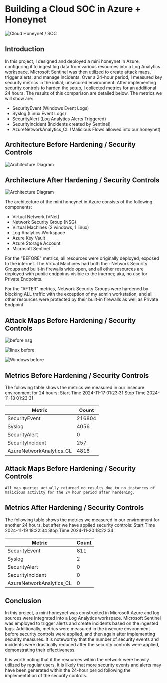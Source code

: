 # Building a Cloud SOC in Azure + Honeynet
![Cloud Honeynet / SOC](https://i.imgur.com/ZWxe03e.jpg)

## Introduction

In this project, I designed and deployed a mini honeynet in Azure, configuring it to ingest log data from various resources into a Log Analytics workspace. Microsoft Sentinel was then utilized to create attack maps, trigger alerts, and manage incidents. Over a 24-hour period, I measured key security metrics in the initial, unsecured environment. After implementing security controls to harden the setup, I collected metrics for an additional 24 hours. The results of this comparison are detailed below. The metrics we will show are:

- SecurityEvent (Windows Event Logs)
- Syslog (Linux Event Logs)
- SecurityAlert (Log Analytics Alerts Triggered)
- SecurityIncident (Incidents created by Sentinel)
- AzureNetworkAnalytics_CL (Malicious Flows allowed into our honeynet)

## Architecture Before Hardening / Security Controls
![Architecture Diagram](https://i.imgur.com/aBDwnKb.jpg)

## Architecture After Hardening / Security Controls
![Architecture Diagram](https://i.imgur.com/YQNa9Pp.jpg)

The architecture of the mini honeynet in Azure consists of the following components:

- Virtual Network (VNet)
- Network Security Group (NSG)
- Virtual Machines (2 windows, 1 linux)
- Log Analytics Workspace
- Azure Key Vault
- Azure Storage Account
- Microsoft Sentinel

For the "BEFORE" metrics, all resources were originally deployed, exposed to the internet. The Virtual Machines had both their Network Security Groups and built-in firewalls wide open, and all other resources are deployed with public endpoints visible to the Internet; aka, no use for Private Endpoints.

For the "AFTER" metrics, Network Security Groups were hardened by blocking ALL traffic with the exception of my admin workstation, and all other resources were protected by their built-in firewalls as well as Private Endpoint

## Attack Maps Before Hardening / Security Controls
![before nsg](https://github.com/user-attachments/assets/525c7e78-0aee-4bca-97f4-333b19620540)

![linux before](https://github.com/user-attachments/assets/d428ecc3-3da8-49fe-9061-30f3dbd4b5fc)

![Windows before](https://github.com/user-attachments/assets/1b266a96-0938-4ece-bbf2-5a9d927904d8)


## Metrics Before Hardening / Security Controls

The following table shows the metrics we measured in our insecure environment for 24 hours:
Start Time 2024-11-17 01:23:31
Stop Time 2024-11-18 01:23:31

| Metric                   | Count
| ------------------------ | -----
| SecurityEvent            | 216804
| Syslog                   | 4056
| SecurityAlert            | 0
| SecurityIncident         | 257
| AzureNetworkAnalytics_CL | 4816

## Attack Maps Before Hardening / Security Controls

```All map queries actually returned no results due to no instances of malicious activity for the 24 hour period after hardening.```

## Metrics After Hardening / Security Controls

The following table shows the metrics we measured in our environment for another 24 hours, but after we have applied security controls:
Start Time 2024-11-19 18:22:34
Stop Time	2024-11-20 18:22:34

| Metric                   | Count
| ------------------------ | -----
| SecurityEvent            | 811
| Syslog                   | 2
| SecurityAlert            | 0
| SecurityIncident         | 0
| AzureNetworkAnalytics_CL | 0

## Conclusion

In this project, a mini honeynet was constructed in Microsoft Azure and log sources were integrated into a Log Analytics workspace. Microsoft Sentinel was employed to trigger alerts and create incidents based on the ingested logs. Additionally, metrics were measured in the insecure environment before security controls were applied, and then again after implementing security measures. It is noteworthy that the number of security events and incidents were drastically reduced after the security controls were applied, demonstrating their effectiveness.

It is worth noting that if the resources within the network were heavily utilized by regular users, it is likely that more security events and alerts may have been generated within the 24-hour period following the implementation of the security controls.
